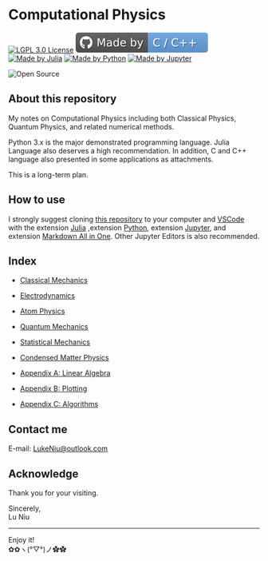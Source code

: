 # Computational Physics

[![LGPL 3.0 License](https://github.com/ConAntares/Temples/blob/master/Attachments/LicenseLGPL3.0.svg)](https://www.gnu.org/licenses/lgpl-3.0)
[![Made by C/C++](https://github.com/Photonico/Templates/blob/master/Attachments/MadebyCCpp.svg)](https://isocpp.org/)
[![Made by Julia](https://github.com/ConAntares/Temples/blob/master/Attachments/MadebyJulia.svg)](https://julialang.org/)
[![Made by Python](https://github.com/ConAntares/Temples/blob/master/Attachments/MadebyPython.svg)](https://www.python.org/)
[![Made by Jupyter](https://github.com/ConAntares/Temples/blob/master/Attachments/MadebyJupyter.svg)](https://jupyter.org/)

![Open Source](https://github.com/ConAntares/Temples/blob/master/Attachments/OpenSource.svg)

## About this repository

My notes on Computational Physics including both Classical Physics, Quantum Physics, and related numerical methods.

Python 3.x is the major demonstrated programming language. Julia Language also deserves a high recommendation. In addition, C and C++ language also presented in some applications as attachments.

This is a long-term plan.

## How to use

I strongly suggest cloning [this repository](https://github.com/ConAntares/Algorithms.git) to your computer and [VSCode](https://code.visualstudio.com/) with the extension [Julia](https://marketplace.visualstudio.com/items?itemName=julialang.language-julia) ,extension [Python](https://marketplace.visualstudio.com/items?itemName=ms-python.python), extension [Jupyter](https://marketplace.visualstudio.com/items?itemName=ms-toolsai.jupyter), and extension [Markdown All in One](https://marketplace.visualstudio.com/items?itemName=yzhang.markdown-all-in-one). Other Jupyter Editors is also recommended.  

## Index

* [Classical Mechanics](Classical%20Mechanics)  

* [Electrodynamics](Electrodynamics)  

* [Atom Physics](Atom%20Physics)

* [Quantum Mechanics](Quantum%20Mechanics)  

* [Statistical Mechanics](Statistical%20Mechanics)  

* [Condensed Matter Physics](Condensed%20Matter%20Physics)  

* [Appendix A: Linear Algebra](Appendix%20A%20Linear%20Algebra)  

* [Appendix B: Plotting](Appendix%20B%20Plotting)  

* [Appendix C: Algorithms](Appendix%20C%20Algorithms)  

## Contact me

E-mail: LukeNiu@outlook.com  

## Acknowledge

Thank you for your visiting.

Sincerely,  
Lu Niu

----
Enjoy it!  
✿✿ヽ(°▽°)ノ✿✿
